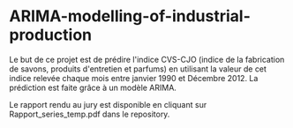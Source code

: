 # ARIMA-modelling-of-industrial-production

Le but de ce projet est de prédire l'indice CVS-CJO (indice de la fabrication de savons, produits d'entretien et parfums) en utilisant la valeur de cet indice relevée chaque mois entre janvier 1990 et Décembre 2012. La prédiction est faite grâce à un modèle ARIMA.

Le rapport rendu au jury est disponible en cliquant sur Rapport_series_temp.pdf dans le repository.
